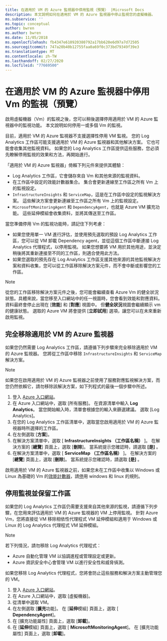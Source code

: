 ```yaml
---
title: 在適用於 VM 的 Azure 監視器中停用監視（預覽） |Microsoft Docs
description: 本文說明如何在適用於 VM 的 Azure 監視器中停止監視您的虛擬機器。
ms.subservice: ''
ms.topic: conceptual
author: bwren
ms.author: bwren
ms.date: 11/05/2018
ms.openlocfilehash: fb4347e610920380792a17bb620e6d97a7d72505
ms.sourcegitcommit: 747a20b40b12755faa0a69f0c373bd79349f39e3
ms.translationtype: MT
ms.contentlocale: zh-TW
ms.lasthandoff: 02/27/2020
ms.locfileid: "77669500"
---
```

# <a name="disable-monitoring-of-your-vms-in-azure-monitor-for-vms-preview"></a>在適用於 VM 的 Azure 監視器中停用 Vm 的監視（預覽）

啟用虛擬機器（Vm）的監視之後，您可以稍後選擇停用適用於 VM 的 Azure 監視器中的監視功能。 本文說明如何停用一或多個 Vm 的監視。  

目前，適用於 VM 的 Azure 監視器不支援選擇性停用 VM 監視。 您的 Log Analytics 工作區可能支援適用於 VM 的 Azure 監視器和其他解決方案。 它也可能會收集其他監視資料。 如果您的 Log Analytics 工作區提供這些服務，您必須先瞭解停用監視的效果和方法，再開始進行。

「適用於 VM 的 Azure 監視器」倚賴下列元件來提供其體驗：

* Log Analytics 工作區，它會儲存來自 Vm 和其他來源的監視資料。
* 在工作區中設定的效能計數器集合。 集合會更新連線至工作區之所有 Vm 上的監視設定。
* `InfrastructureInsights` 和 `ServiceMap`，這是在工作區中設定的監視解決方案。 這些解決方案會更新連線至工作區之所有 Vm 上的監視設定。
* `MicrosoftMonitoringAgent` 和 `DependencyAgent`，也就是 Azure VM 擴充功能。 這些延伸模組會收集資料，並將其傳送至工作區。

當您準備停用 Vm 的監視功能時，請記住下列考慮：

* 如果您使用單一 VM 進行評估，並使用預先選取的預設 Log Analytics 工作區，您可以從 VM 卸載 Dependency agent，並從這個工作區中斷連接 Log Analytics 代理程式，以停用監視。 如果您想要將 VM 用於其他用途，並決定稍後將其重新連接至不同的工作區，則適合使用此方法。
* 如果您選取的預先存在 Log Analytics 工作區支援其他來源的其他監視解決方案和資料收集，您可以從工作區移除解決方案元件，而不會中斷或影響您的工作區。  

>[!NOTE]
> 從您的工作區移除解決方案元件之後，您可能會繼續查看 Azure Vm 的健全狀況狀態。具體來說，當您移至入口網站中的任一視圖時，您會看到效能和對應資料。 資料最終會停止出現在 [**效能**] 和 [**對應**] 視圖中。 但**健全狀況**視圖會繼續顯示 vm 的健康狀態。 選取的 Azure VM 將會提供 [**立即試用**] 選項，讓您可以在未來重新啟用監視。  

## <a name="remove-azure-monitor-for-vms-completely"></a>完全移除適用於 VM 的 Azure 監視器

如果您仍然需要 Log Analytics 工作區，請遵循下列步驟來完全移除適用於 VM 的 Azure 監視器。 您將從工作區中移除 `InfrastructureInsights` 和 `ServiceMap` 解決方案。  

>[!NOTE]
>如果您在啟用適用於 VM 的 Azure 監視器之前使用了服務對應監視解決方案，而您仍然依賴它，請勿移除該解決方案，如下列程式的最後一個步驟中所述。  
>

1. 登入 [Azure 入口網站](https://portal.azure.com)。
2. 在 Azure 入口網站中，選取 [所有服務]。 在資源清單中輸入 **Log Analytics**。 當您開始輸入時，清單會根據您的輸入來篩選建議。 選取 [Log Analytics]。
3. 在您的 Log Analytics 工作區清單中，選取當您啟用適用於 VM 的 Azure 監視器時所選擇的工作區。
4. 在左側選取 [**方案**]。  
5. 在解決方案清單中，選取 [ **InfrastructureInsights （工作區名稱）** ]。 在解決方案的 [**總覽**] 頁面上，選取 [**刪除**]。 當系統提示您確認時，請選取 **[是]** 。  
6. 在解決方案清單中，選取 [ **ServiceMap （工作區名稱）** ]。 在解決方案的 [**總覽**] 頁面上，選取 [**刪除**]。 當系統提示您確認時，請選取 **[是]** 。  

啟用適用於 VM 的 Azure 監視器之前，如果您未在工作區中收集以 Windows 或 Linux 為基礎的 Vm 的[效能計數器](vminsights-enable-overview.md#performance-counters-enabled)，請[停](../platform/data-sources-performance-counters.md#configuring-performance-counters)用 windows 和 linux 的規則。

## <a name="disable-monitoring-and-keep-the-workspace"></a>停用監視並保留工作區  

如果您的 Log Analytics 工作區仍需要支援來自其他來源的監視，請遵循下列步驟，在您用來評估適用於 VM 的 Azure 監視器的 VM 上停用監視。 針對 Azure Vm，您將直接從 VM 移除相依性代理程式 VM 延伸模組和適用于 Windows 或 Linux 的 Log Analytics 代理程式 VM 延伸模組。 

>[!NOTE]
>若下列情況，請勿移除 Log Analytics 代理程式： 
>
> * Azure 自動化管理 VM 以協調進程或管理設定或更新。 
> * Azure 資訊安全中心會管理 VM 以進行安全性和威脅偵測。 
>
> 如果您移除 Log Analytics 代理程式，您將會防止這些服務和解決方案主動管理您的 VM。 

1. 登入 [Azure 入口網站](https://portal.azure.com)。 
2. 在 Azure 入口網站中，選取 [虛擬機器]。 
3. 從清單中選取 VM。 
4. 在左側選取 [**擴充**功能]。 在 [**延伸**模組] 頁面上，選取 [ **DependencyAgent**]。
5. 在 [擴充功能屬性] 頁面上，選取 [**卸載**]。
6. 在 [**延伸**模組] 頁面上，選取 [ **MicrosoftMonitoringAgent**]。 在 [擴充功能屬性] 頁面上，選取 [**卸載**]。  
